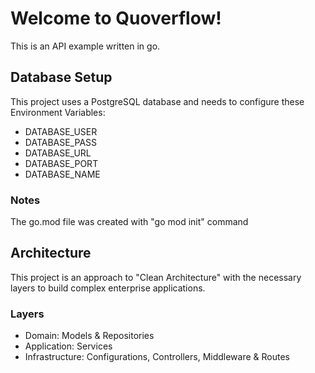 # Welcome to Quoverflow!

This is an API example written in go.

## Database Setup

This project uses a PostgreSQL database and needs to configure these Environment Variables:

- DATABASE_USER
- DATABASE_PASS
- DATABASE_URL
- DATABASE_PORT
- DATABASE_NAME

### Notes

The go.mod file was created with "go mod init" command

## Architecture

This project is an approach to "Clean Architecture" with the necessary layers to build complex enterprise applications.

### Layers
- Domain: Models & Repositories
- Application: Services
- Infrastructure: Configurations, Controllers, Middleware & Routes

